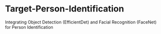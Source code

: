 # Target-Person-Identification
Integrating Object Detection (EfficientDet) and Facial Recognition (FaceNet) for Person Identification
